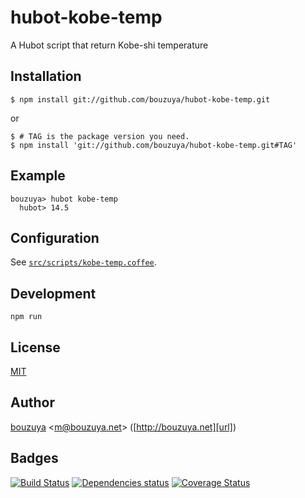 # hubot-kobe-temp

A Hubot script that return Kobe-shi temperature

## Installation

    $ npm install git://github.com/bouzuya/hubot-kobe-temp.git

or

    $ # TAG is the package version you need.
    $ npm install 'git://github.com/bouzuya/hubot-kobe-temp.git#TAG'

## Example

    bouzuya> hubot kobe-temp
      hubot> 14.5

## Configuration

See [`src/scripts/kobe-temp.coffee`](src/scripts/kobe-temp.coffee).

## Development

`npm run`

## License

[MIT](LICENSE)

## Author

[bouzuya][user] &lt;[m@bouzuya.net][mail]&gt; ([http://bouzuya.net][url])

## Badges

[![Build Status][travis-badge]][travis]
[![Dependencies status][david-dm-badge]][david-dm]
[![Coverage Status][coveralls-badge]][coveralls]

[travis]: https://travis-ci.org/bouzuya/hubot-kobe-temp
[travis-badge]: https://travis-ci.org/bouzuya/hubot-kobe-temp.svg?branch=master
[david-dm]: https://david-dm.org/bouzuya/hubot-kobe-temp
[david-dm-badge]: https://david-dm.org/bouzuya/hubot-kobe-temp.png
[coveralls]: https://coveralls.io/r/bouzuya/hubot-kobe-temp
[coveralls-badge]: https://img.shields.io/coveralls/bouzuya/hubot-kobe-temp.svg
[user]: https://github.com/bouzuya
[mail]: mailto:m@bouzuya.net
[url]: http://bouzuya.net
